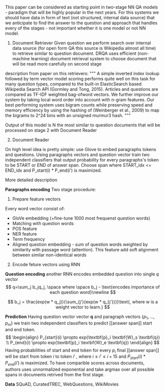 This paper can be considered as starting point in two-stage NN QA models - paradigm that will be highly popular in the next years. For this systems we should have data in form of text (not structured, internal data source) that we anticipate to find the answer to the question and approach that handles every of the stages - not important whether it is one model or not NN model.

1. Document Retriever
Given question we perform search over internal data source (for open form QA this source is Wikipedia almost all time) to retrieve similar to question document. 
DRQA uses efficient (non-machine learning) document retrieval system to choose document that will be read more carefully on second stage

description from paper on this retrievers:
"""
A simple inverted index lookup followed by term vector model scoring performs quite well on this task for many question types, compared to the built-in ElasticSearch based Wikipedia Search API (Gormley and Tong, 2015). Articles and questions are compared as TF-IDF weighted bag-ofword vectors. We further improve our system by taking local word order into account with n-gram features. Our best performing system uses bigram counts while preserving speed and memory efficiency by using the hashing of (Weinberger et al., 2009) to map the bigrams to 2^24 bins with an unsigned murmur3 hash.
"""

Output of this model  is N the most similar to question documents that will be processed on stage 2 with Document Reader 

2. Document Reader

On high level idea is pretty simple: use Glove to embed paragraphs tokens and questions. Using paragraphs vectors and question vector train two independent classifiers that output probability for every paragraphs's token to be START or END of answer span. Choose span where START_idx <= END_idx and P_start(i) * P_end(i') is maximized.


More detailed description

**Paragraphs encoding**
Two stage procedure:
1. Prepare feature vectors

Every word vector consist of:
- GloVe embedding (+fine-tune 1000 most frequenst question words)
- Matching with question words
- POS feature
- NER feature
- Term frequency
- Aligned question embedding - sum of question words weighted by similarity with passage word (attention).
  This feature add soft alignment between similar non-identical words

2. Encode feture vectors using RNN



**Question encoding**
another RNN encodes embedded question into single $q$ vector 
$$
q=\sum_j b_jq_j, \space where \space b_j - \text{encodes importance of each question word}\newline
$$

$$
b_j = \frac{exp(w * q_j)}{\sum_{j'}{exp(w * q_{j'})}}\text{, where w is a weight vector to learn.}
$$


**Prediction**
Having question vector  vector $\textbf{q}$  and paragraph vectors $\{p_1,...,p_m\}$  we train two independent classifiers to predict [[answer span]] start and end token. 
$$
\begin{align}
P_{start}(i) \propto exp(\textbf{p}_i \textbf{W}_s \textbf{q}) \\
P_{end}(i) \propto exp(\textbf{p}_i \textbf{W}_e \textbf{q})
\end{align}
$$
Having probabilities of start and end token for every $p_i$   final [[answer span]] will be start from token $i$ to token $i'$ , where $i \leq i' \leq i+15$  and $P_{start}(i) * P_{end}(i')$  is maximized.  To have comparible scores across documents, authors uses unnormalized exponential and take argmax over all possible spans in documents retrived from the first stage.


**Data**
SQuAD, CuratedTREC, WebQuestions, WikiMovies

